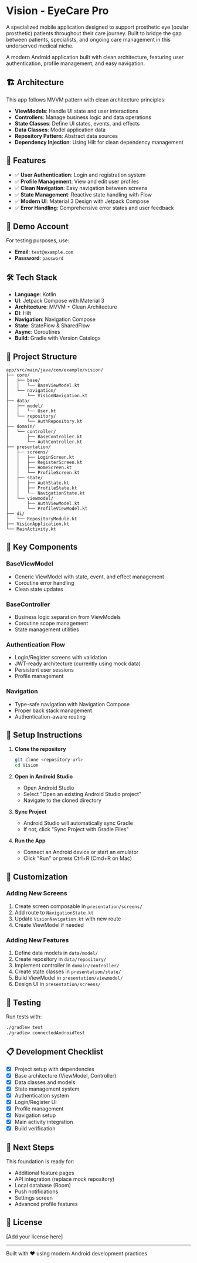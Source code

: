 # Vision - EyeCare Pro

A specialized mobile application designed to support prosthetic eye (ocular prosthetic) patients throughout their care journey. Built to bridge the gap between patients, specialists, and ongoing care management in this underserved medical niche.

A modern Android application built with clean architecture, featuring user authentication, profile management, and easy navigation.

## 🏗️ Architecture

This app follows MVVM pattern with clean architecture principles:

- **ViewModels**: Handle UI state and user interactions
- **Controllers**: Manage business logic and data operations
- **State Classes**: Define UI states, events, and effects
- **Data Classes**: Model application data
- **Repository Pattern**: Abstract data sources
- **Dependency Injection**: Using Hilt for clean dependency management

## 🚀 Features

- ✅ **User Authentication**: Login and registration system
- ✅ **Profile Management**: View and edit user profiles
- ✅ **Clean Navigation**: Easy navigation between screens
- ✅ **State Management**: Reactive state handling with Flow
- ✅ **Modern UI**: Material 3 Design with Jetpack Compose
- ✅ **Error Handling**: Comprehensive error states and user feedback

## 📱 Demo Account

For testing purposes, use:
- **Email**: `test@example.com`
- **Password**: `password`

## 🛠️ Tech Stack

- **Language**: Kotlin
- **UI**: Jetpack Compose with Material 3
- **Architecture**: MVVM + Clean Architecture
- **DI**: Hilt
- **Navigation**: Navigation Compose
- **State**: StateFlow & SharedFlow
- **Async**: Coroutines
- **Build**: Gradle with Version Catalogs

## 📂 Project Structure

```
app/src/main/java/com/example/vision/
├── core/
│   ├── base/
│   │   └── BaseViewModel.kt
│   └── navigation/
│       └── VisionNavigation.kt
├── data/
│   ├── model/
│   │   └── User.kt
│   └── repository/
│       └── AuthRepository.kt
├── domain/
│   └── controller/
│       ├── BaseController.kt
│       └── AuthController.kt
├── presentation/
│   ├── screens/
│   │   ├── LoginScreen.kt
│   │   ├── RegisterScreen.kt
│   │   ├── HomeScreen.kt
│   │   └── ProfileScreen.kt
│   ├── state/
│   │   ├── AuthState.kt
│   │   ├── ProfileState.kt
│   │   └── NavigationState.kt
│   └── viewmodel/
│       ├── AuthViewModel.kt
│       └── ProfileViewModel.kt
├── di/
│   └── RepositoryModule.kt
├── VisionApplication.kt
└── MainActivity.kt
```

## 🎯 Key Components

### BaseViewModel
- Generic ViewModel with state, event, and effect management
- Coroutine error handling
- Clean state updates

### BaseController
- Business logic separation from ViewModels
- Coroutine scope management
- State management utilities

### Authentication Flow
- Login/Register screens with validation
- JWT-ready architecture (currently using mock data)
- Persistent user sessions
- Profile management

### Navigation
- Type-safe navigation with Navigation Compose
- Proper back stack management
- Authentication-aware routing

## 🔧 Setup Instructions

1. **Clone the repository**
   ```bash
   git clone <repository-url>
   cd Vision
   ```

2. **Open in Android Studio**
   - Open Android Studio
   - Select "Open an existing Android Studio project"
   - Navigate to the cloned directory

3. **Sync Project**
   - Android Studio will automatically sync Gradle
   - If not, click "Sync Project with Gradle Files"

4. **Run the App**
   - Connect an Android device or start an emulator
   - Click "Run" or press Ctrl+R (Cmd+R on Mac)

## 🎨 Customization

### Adding New Screens
1. Create screen composable in `presentation/screens/`
2. Add route to `NavigationState.kt`
3. Update `VisionNavigation.kt` with new route
4. Create ViewModel if needed

### Adding New Features
1. Define data models in `data/model/`
2. Create repository in `data/repository/`
3. Implement controller in `domain/controller/`
4. Create state classes in `presentation/state/`
5. Build ViewModel in `presentation/viewmodel/`
6. Design UI in `presentation/screens/`

## 🧪 Testing

Run tests with:
```bash
./gradlew test
./gradlew connectedAndroidTest
```

## 📋 Development Checklist

- [x] Project setup with dependencies
- [x] Base architecture (ViewModel, Controller)
- [x] Data classes and models
- [x] State management system
- [x] Authentication system
- [x] Login/Register UI
- [x] Profile management
- [x] Navigation setup
- [x] Main activity integration
- [x] Build verification

## 🔄 Next Steps

This foundation is ready for:
- Additional feature pages
- API integration (replace mock repository)
- Local database (Room)
- Push notifications
- Settings screen
- Advanced profile features

## 📄 License

[Add your license here]

---

Built with ❤️ using modern Android development practices
